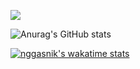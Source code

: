 ![](https://komarev.com/ghpvc/?username=nggasnik&color=red)

![Anurag's GitHub stats](https://github-readme-stats.vercel.app/api?username=nggasnik&show_icons=true&theme=dracula&border_radius=5)

[![nggasnik's wakatime stats](https://github-readme-stats.vercel.app/api/wakatime?username=nggasnik)](https://github.com/anuraghazra/github-readme-stats)
